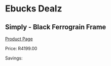 
# Ebucks Dealz
## Simply - Black Ferrograin Frame
[Product Page](https://www.ebucks.com/web/shop/productSelected.do?prodId=1158395349&catId=1130195724)

Price: R4199.00

Savings: 


	